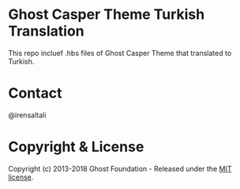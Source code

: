 # Ghost Casper Theme Turkish Translation
This repo incluef .hbs files of Ghost Casper Theme that translated to Turkish.

# Contact
@irensaltali

# Copyright & License

Copyright (c) 2013-2018 Ghost Foundation - Released under the [MIT license](LICENSE).
